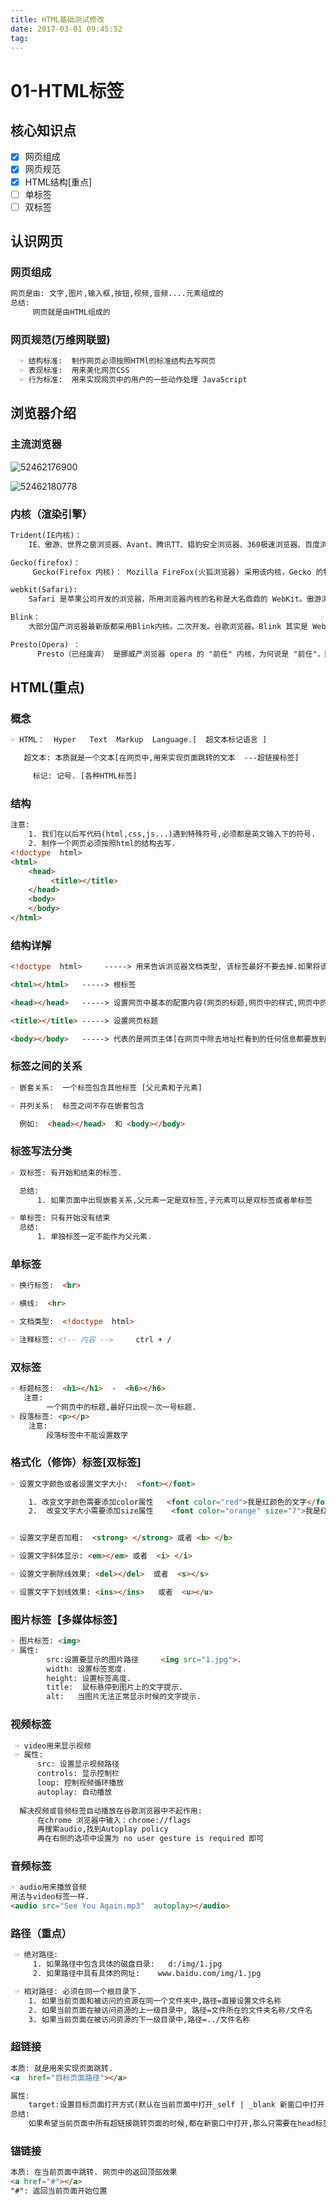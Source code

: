 ```yaml
---
title: HTML基础测试修改
date: 2017-03-01 09:45:52
tag:
---
```

# 01-HTML标签

## 核心知识点

- [x] 网页组成
- [x] 网页规范
- [x] HTML结构[重点]
- [ ] 单标签
- [ ] 双标签

## 认识网页

### 网页组成

```html
网页是由: 文字,图片,输入框,按钮,视频,音频....元素组成的
总结:
	 网页就是由HTML组成的
```

### 网页规范(万维网联盟)

```html
  ☞ 结构标准:  制作网页必须按照HTMl的标准结构去写网页
  ☞ 表现标准:  用来美化网页CSS
  ☞ 行为标准:  用来实现网页中的用户的一些动作处理 JavaScript
```

## 浏览器介绍

### 主流浏览器

![52462176900](assets/1524621769000.png)

![52462180778](assets/1524621807789.png)

### 内核（渲染引擎）

```html
Trident(IE内核)：
	IE、傲游、世界之窗浏览器、Avant、腾讯TT、猎豹安全浏览器、360极速浏览器、百度浏览器等

Gecko(firefox)：
     Gecko(Firefox 内核)： Mozilla FireFox(火狐浏览器) 采用该内核，Gecko 的特点是代码完全公开，因此，其可开发程度很高

webkit(Safari):
	Safari 是苹果公司开发的浏览器，所用浏览器内核的名称是大名鼎鼎的 WebKit。傲游浏览器3、 Apple Safari (Win/Mac/iPhone/iPad)、Symbian手机浏览器、Android 默认浏览器。

Blink：
	大部分国产浏览器最新版都采用Blink内核。二次开发。谷歌浏览器。Blink 其实是 WebKit 的分支。 

Presto(Opera) ：
	  Presto（已经废弃） 是挪威产浏览器 opera 的 "前任" 内核，为何说是 "前任"，因为最新的 opera 浏览器早已将之抛弃从而投入到了谷歌怀抱了。  
```

## HTML(重点)

### 概念

```html
☞ HTML：  Hyper   Text  Markup  Language.[  超文本标记语言 ]

   超文本: 本质就是一个文本[在网页中,用来实现页面跳转的文本  ---超链接标签]

     标记: 记号. [各种HTML标签]
```

### 结构

```html
注意:
	1. 我们在以后写代码(html,css,js...)遇到特殊符号,必须都是英文输入下的符号.
	2. 制作一个网页必须按照html的结构去写.
<!doctype  html>
<html>
    <head>
         <title></title>
    </head> 
    <body>
    </body>
</html>
```

### 结构详解

```html
<!doctype  html>     -----> 用来告诉浏览器文档类型, 该标签最好不要去掉.如果将该标签去掉之后,浏览器会出现一只怪异模式[浏览器不确定到底按照哪种渲染方式去渲染显示网页]

<html></html>   -----> 根标签

<head></head>   -----> 设置网页中基本的配置内容(网页的标题,网页中的样式,网页中的js代码效果....)

<title></title> -----> 设置网页标题

<body></body>   -----> 代表的是网页主体[在网页中除去地址栏看到的任何信息都要放到body标签中]
```

### 标签之间的关系

```html
☞ 嵌套关系:  一个标签包含其他标签 [父元素和子元素]

☞ 并列关系:  标签之间不存在嵌套包含

  例如:  <head></head>  和 <body></body>
```

### 标签写法分类

```html
☞ 双标签: 有开始和结束的标签.

  总结:
	  1. 如果页面中出现嵌套关系,父元素一定是双标签,子元素可以是双标签或者单标签

☞ 单标签: 只有开始没有结束
  总结:
	  1. 单独标签一定不能作为父元素.
```

### 单标签

```html
☞ 换行标签:  <br>

☞ 横线:  <hr>

☞ 文档类型:  <!doctype  html>  

☞ 注释标签: <!-- 内容 -->     ctrl + /
```

### 双标签

```html
☞ 标题标签:  <h1></h1>  -  <h6></h6>
   注意:
    	一个网页中的标题,最好只出现一次一号标题.
☞ 段落标签: <p></p>
    注意:
		段落标签中不能设置数字
```

### 格式化（修饰）标签[双标签]

```html
☞ 设置文字颜色或者设置文字大小:  <font></font>

	1. 改变文字颜色需要添加color属性   <font color="red">我是红颜色的文字</font>
    2.  改变文字大小需要添加size属性    <font color="orange" size="7">我是红颜色的文字</font>


☞ 设置文字是否加粗:  <strong> </strong> 或者 <b> </b>

☞ 设置文字斜体显示: <em></em> 或者  <i> </i>

☞ 设置文字删除线效果: <del></del>  或者  <s></s>

☞ 设置文字下划线效果: <ins></ins>   或者  <u></u>
```

### 图片标签【多媒体标签】

```html
☞ 图片标签: <img>
☞ 属性:  
		src:设置要显示的图片路径     <img src="1.jpg">.
		width: 设置标签宽度.
		height: 设置标签高度.
	    title:  鼠标悬停到图片上的文字提示.
		alt:   当图片无法正常显示时候的文字提示.
```

### 视频标签

```html
 ☞ video用来显示视频
 ☞ 属性:
 	  src: 设置显示视频路径
 	  controls: 显示控制栏
 	  loop: 控制视频循环播放
 	  autoplay: 自动播放
 	  
  解决视频或音频标签自动播放在谷歌浏览器中不起作用: 
      在chrome 浏览器中输入：chrome://flags
      再搜索audio,找到Autoplay policy
      再在右侧的选项中设置为 no user gesture is required 即可
```

### 音频标签

```html
☞ audio用来播放音频
用法与video标签一样.
<audio src="See You Again.mp3"  autoplay></audio>
```

### 路径（重点）

```html
 ☞ 绝对路径:
	 1. 如果路径中包含具体的磁盘目录:   d:/img/1.jpg
	 2. 如果路径中具有具体的网址:    www.baidu.com/img/1.jpg

 ☞ 相对路径: 必须在同一个根目录下.
	1. 如果当前页面和被访问的资源在同一个文件夹中,路径=直接设置文件名称
    2. 如果当前页面在被访问资源的上一级目录中, 路径=文件所在的文件夹名称/文件名
    3. 如果当前页面在被访问资源的下一级目录中,路径=../文件名称
```

### 超链接

```html
本质: 就是用来实现页面跳转.
<a  href="目标页面路径"></a>

属性:
	target:设置目标页面打开方式(默认在当前页面中打开_self | _blank 新窗口中打开)
总结:
	如果希望当前页面中所有超链接跳转页面的时候,都在新窗口中打开,那么只需要在head标签中设置 base标签,给base标签设置target属性即可.
```

### 锚链接

```html
本质: 在当前页面中跳转. 网页中的返回顶部效果
<a href="#"></a>
"#": 返回当前页面开始位置
```

### 

